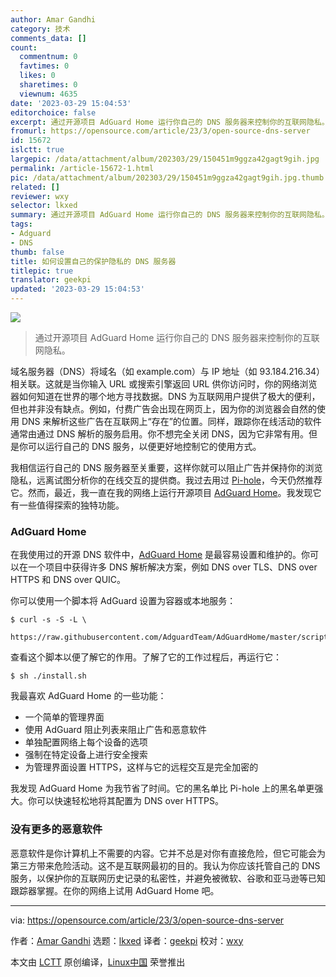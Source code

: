 ```yaml
---
author: Amar Gandhi
category: 技术
comments_data: []
count:
  commentnum: 0
  favtimes: 0
  likes: 0
  sharetimes: 0
  viewnum: 4635
date: '2023-03-29 15:04:53'
editorchoice: false
excerpt: 通过开源项目 AdGuard Home 运行你自己的 DNS 服务器来控制你的互联网隐私。
fromurl: https://opensource.com/article/23/3/open-source-dns-server
id: 15672
islctt: true
largepic: /data/attachment/album/202303/29/150451m9ggza42gagt9gih.jpg
permalink: /article-15672-1.html
pic: /data/attachment/album/202303/29/150451m9ggza42gagt9gih.jpg.thumb.jpg
related: []
reviewer: wxy
selector: lkxed
summary: 通过开源项目 AdGuard Home 运行你自己的 DNS 服务器来控制你的互联网隐私。
tags:
- Adguard
- DNS
thumb: false
title: 如何设置自己的保护隐私的 DNS 服务器
titlepic: true
translator: geekpi
updated: '2023-03-29 15:04:53'
---
```


![](/data/attachment/album/202303/29/150451m9ggza42gagt9gih.jpg)



> 
> 通过开源项目 AdGuard Home 运行你自己的 DNS 服务器来控制你的互联网隐私。
> 
> 
> 


域名服务器（DNS）将域名（如 example.com）与 IP 地址（如 93.184.216.34）相关联。这就是当你输入 URL 或搜索引擎返回 URL 供你访问时，你的网络浏览器如何知道在世界的哪个地方寻找数据。DNS 为互联网用户提供了极大的便利，但也并非没有缺点。例如，付费广告会出现在网页上，因为你的浏览器会自然的使用 DNS 来解析这些广告在互联网上“存在”的位置。同样，跟踪你在线活动的软件通常由通过 DNS 解析的服务启用。你不想完全关闭 DNS，因为它非常有用。但是你可以运行自己的 DNS 服务，以便更好地控制它的使用方式。


我相信运行自己的 DNS 服务器至关重要，这样你就可以阻止广告并保持你的浏览隐私，远离试图分析你的在线交互的提供商。我过去用过 [Pi-hole](https://opensource.com/article/18/2/block-ads-raspberry-pi)，今天仍然推荐它。然而，最近，我一直在我的网络上运行开源项目 [AdGuard Home](https://github.com/AdguardTeam/AdGuardHome)。我发现它有一些值得探索的独特功能。


### AdGuard Home


在我使用过的开源 DNS 软件中，[AdGuard Home](https://github.com/AdguardTeam/AdGuardHome) 是最容易设置和维护的。你可以在一个项目中获得许多 DNS 解析解决方案，例如 DNS over TLS、DNS over HTTPS 和 DNS over QUIC。


你可以使用一个脚本将 AdGuard 设置为容器或本地服务：



```
$ curl -s -S -L \
    https://raw.githubusercontent.com/AdguardTeam/AdGuardHome/master/scripts/install.sh

```

查看这个脚本以便了解它的作用。了解了它的工作过程后，再运行它：



```
$ sh ./install.sh

```

我最喜欢 AdGuard Home 的一些功能：


* 一个简单的管理界面
* 使用 AdGuard 阻止列表来阻止广告和恶意软件
* 单独配置网络上每个设备的选项
* 强制在特定设备上进行安全搜索
* 为管理界面设置 HTTPS，这样与它的远程交互是完全加密的


我发现 AdGuard Home 为我节省了时间。它的黑名单比 Pi-hole 上的黑名单更强大。你可以快速轻松地将其配置为 DNS over HTTPS。


### 没有更多的恶意软件


恶意软件是你计算机上不需要的内容。它并不总是对你有直接危险，但它可能会为第三方带来危险活动。这不是互联网最初的目的。我认为你应该托管自己的 DNS 服务，以保护你的互联网历史记录的私密性，并避免被微软、谷歌和亚马逊等已知跟踪器掌握。在你的网络上试用 AdGuard Home 吧。




---


via: <https://opensource.com/article/23/3/open-source-dns-server>


作者：[Amar Gandhi](https://opensource.com/users/amar1723) 选题：[lkxed](https://github.com/lkxed/) 译者：[geekpi](https://github.com/geekpi) 校对：[wxy](https://github.com/wxy)


本文由 [LCTT](https://github.com/LCTT/TranslateProject) 原创编译，[Linux中国](https://linux.cn/) 荣誉推出